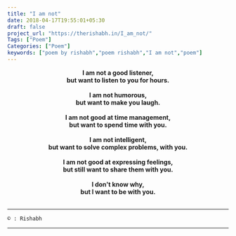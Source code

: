 ```yaml
---
title: "I am not"
date: 2018-04-17T19:55:01+05:30
draft: false
project_url: "https://therishabh.in/I_am_not/"
Tags: ["Poem"]
Categories: ["Poem"]
keywords: ["poem by rishabh","poem rishabh","I am not","poem"]
---
```



<center><b>
I am not a good listener,<br>
but want to listen to you for hours.<br><br>
I am not humorous,<br>
but want to make you laugh.<br><br>
I am not good at time management,<br>
but want to spend time with you.<br><br>
I am not intelligent,<br>
but want to solve complex problems, with you.<br><br>
I am not good at expressing feelings,<br>
but still want to share them with you.<br><br>
I don't know why,<br>
but I want to be with you.<br><br>
</b></center>

___________________________________________
```
© : Rishabh
```

___________________________________________
